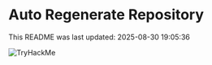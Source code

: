 # Auto Regenerate Repository

This README was last updated: 2025-08-30 19:05:36

 ![TryHackMe](https://tryhackme.com/badge/533634)